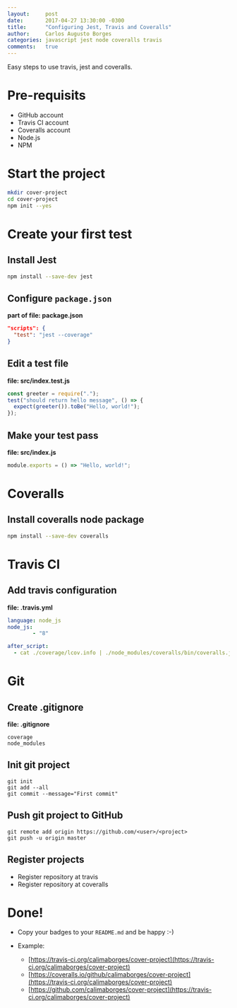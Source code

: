 ```yaml
---
layout:     post
date:       2017-04-27 13:30:00 -0300
title:      "Configuring Jest, Travis and Coveralls"
author:     Carlos Augusto Borges
categories: javascript jest node coveralls travis
comments:   true
---
```


Easy steps to use travis, jest and coveralls.

# Pre-requisits

* GitHub account
* Travis CI account
* Coveralls account
* Node.js
* NPM

# Start the project

```bash
mkdir cover-project
cd cover-project
npm init --yes
```

# Create your first test

## Install Jest

```bash
npm install --save-dev jest
```

## Configure `package.json`

**part of file: package.json**
```json
"scripts": {
  "test": "jest --coverage"
}
```
## Edit a test file

**file: src/index.test.js**
```javascript
const greeter = require(".");
test("should return hello message", () => {
  expect(greeter()).toBe("Hello, world!");
});
```

## Make your test pass

**file: src/index.js**
```javascript
module.exports = () => "Hello, world!";
```

# Coveralls

## Install coveralls node package

```bash
npm install --save-dev coveralls
```

# Travis CI

## Add travis configuration

**file: .travis.yml**
```yml
language: node_js
node_js:
        - "8"

after_script:
  - cat ./coverage/lcov.info | ./node_modules/coveralls/bin/coveralls.js
```

# Git

## Create .gitignore

**file: .gitignore**
```
coverage
node_modules
```

## Init git project

```
git init
git add --all
git commit --message="First commit"
```

## Push git project to GitHub

```
git remote add origin https://github.com/<user>/<project>
git push -u origin master
```

## Register projects

* Register repository at travis
* Register repository at coveralls

# Done!

* Copy your badges to your `README.md` and be happy :-)

* Example:
  * [https://travis-ci.org/calimaborges/cover-project](https://travis-ci.org/calimaborges/cover-project)
  * [https://coveralls.io/github/calimaborges/cover-project](https://travis-ci.org/calimaborges/cover-project)
  * [https://github.com/calimaborges/cover-project](https://travis-ci.org/calimaborges/cover-project)